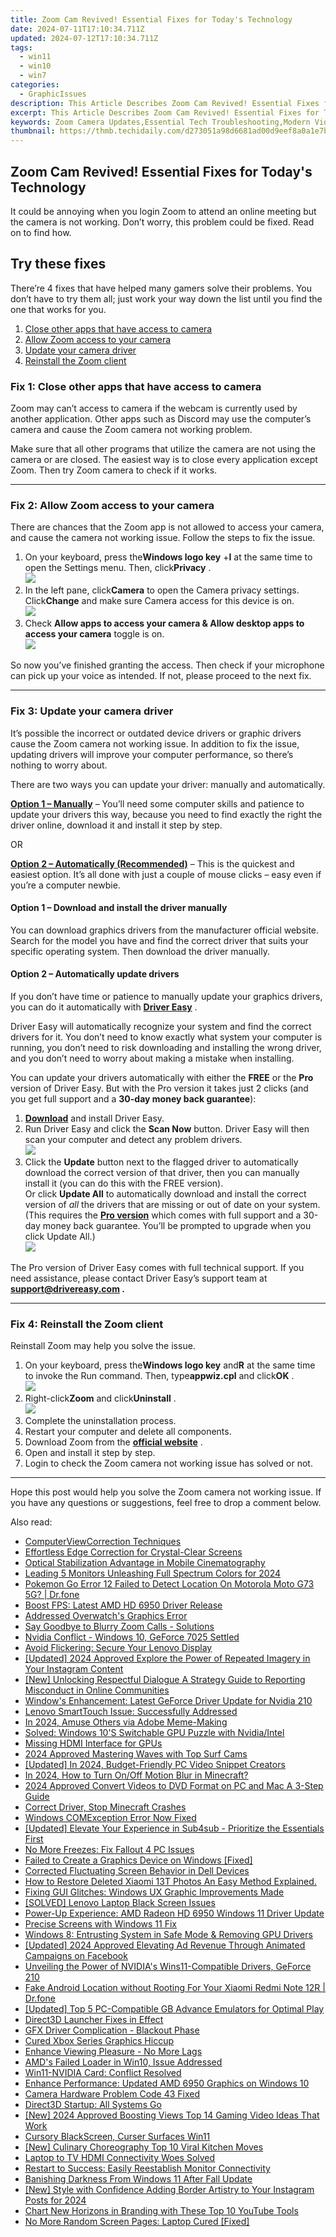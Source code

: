 ```yaml
---
title: Zoom Cam Revived! Essential Fixes for Today's Technology
date: 2024-07-11T17:10:34.711Z
updated: 2024-07-12T17:10:34.711Z
tags:
  - win11
  - win10
  - win7
categories:
  - GraphicIssues
description: This Article Describes Zoom Cam Revived! Essential Fixes for Today's Technology
excerpt: This Article Describes Zoom Cam Revived! Essential Fixes for Today's Technology
keywords: Zoom Camera Updates,Essential Tech Troubleshooting,Modern Videoconferencing Solutions,Overcoming Technical Glitches,Streamlined Video Communication,Optimizing Zoom for Today's Technology,Fixing Common Zoom Issues
thumbnail: https://thmb.techidaily.com/d273051a98d6681ad00d9eef8a0a1e7b14cf2a7e1a69ef55a0c0753824f4548a.jpg
---
```


## Zoom Cam Revived! Essential Fixes for Today's Technology

 It could be annoying when you login Zoom to attend an online meeting but the camera is not working. Don’t worry, this problem could be fixed. Read on to find how.

## Try these fixes

 There’re 4 fixes that have helped many gamers solve their problems. You don’t have to try them all; just work your way down the list until you find the one that works for you.

1. [Close other apps that have access to camera](#f1)
2. [Allow Zoom access to your camera](#f2)
3. [Update your camera driver](#f3)
4. [Reinstall the Zoom client](#f4)

### Fix 1: Close other apps that have access to camera

 Zoom may can’t access to camera if the webcam is currently used by another application. Other apps such as Discord may use the computer’s camera and cause the Zoom camera not working problem.

 Make sure that all other programs that utilize the camera are not using the camera or are closed. The easiest way is to close every application except Zoom. Then try Zoom camera to check if it works.

---

### Fix 2: Allow Zoom access to your camera

 There are chances that the Zoom app is not allowed to access your camera, and cause the camera not working issue. Follow the steps to fix the issue.

1. On your keyboard, press the**Windows logo key** +**I** at the same time to open the Settings menu. Then, click**Privacy** .  
![](https://images.drivereasy.com/wp-content/uploads/2020/10/privacy.jpg)
2. In the left pane, click**Camera** to open the Camera privacy settings. Click**Change** and make sure Camera access for this device is on.  
![](https://images.drivereasy.com/wp-content/uploads/2020/10/2020-10-22_15-58-26.jpg)
3. Check **Allow apps to access your camera & Allow desktop apps to access your camera** toggle is on.  
![](https://images.drivereasy.com/wp-content/uploads/2020/10/2020-10-22_16-45-31.jpg)

 So now you’ve finished granting the access. Then check if your microphone can pick up your voice as intended. If not, please proceed to the next fix.

---

### Fix 3: Update your camera driver

 It’s possible the incorrect or outdated device drivers or graphic drivers cause the Zoom camera not working issue. In addition to fix the issue, updating drivers will improve your computer performance, so there’s nothing to worry about.

 There are two ways you can update your driver: manually and automatically.

**[Option 1 – Manually](#op1)** – You’ll need some computer skills and patience to update your drivers this way, because you need to find exactly the right the driver online, download it and install it step by step.

OR

**[Option 2 – Automatically (Recommended)](#op2)**  – This is the quickest and easiest option. It’s all done with just a couple of mouse clicks – easy even if you’re a computer newbie.

#### **Option 1 –** **Download and install the driver manually**

 You can download graphics drivers from the manufacturer official website. Search for the model you have and find the correct driver that suits your specific operating system. Then download the driver manually.

#### **Option 2 – Automatically update drivers**

 If you don’t have time or patience to manually update your graphics drivers, you can do it automatically with **[Driver Easy](https://tools.techidaily.com/drivereasy/download/)**  .

 Driver Easy will automatically recognize your system and find the correct drivers for it. You don’t need to know exactly what system your computer is running, you don’t need to risk downloading and installing the wrong driver, and you don’t need to worry about making a mistake when installing.

 You can update your drivers automatically with either the **FREE** or the **Pro** version of Driver Easy. But with the Pro version it takes just 2 clicks (and you get full support and a **30-day money back guarantee**):

1. **[Download](https://tools.techidaily.com/drivereasy/download/)**  and install Driver Easy.
2. Run Driver Easy and click the **Scan Now** button. Driver Easy will then scan your computer and detect any problem drivers.  
![](https://images.drivereasy.com/wp-content/uploads/2019/08/NVIDIA-18.jpg)
3. Click the **Update**  button next to the flagged driver to automatically download the correct version of that driver, then you can manually install it (you can do this with the FREE version).  
 Or click **Update All** to automatically download and install the correct version of _all_ the drivers that are missing or out of date on your system. (This requires the **[Pro version](https://tools.techidaily.com/drivereasy/download/)**  which comes with full support and a 30-day money back guarantee. You’ll be prompted to upgrade when you click Update All.)  
![](https://images.drivereasy.com/wp-content/uploads/2019/08/NVIDIA-Geoforce.jpg)

 The Pro version of Driver Easy comes with full technical support. If you need assistance, please contact Driver Easy’s support team at **[support@drivereasy.com](mailto:support@drivereasy.com) .**

---

### Fix 4: Reinstall the Zoom client

Reinstall Zoom may help you solve the issue.

1. On your keyboard, press the**Windows logo key** and**R** at the same time to invoke the Run command. Then, type**appwiz.cpl** and click**OK** .  
![](https://images.drivereasy.com/wp-content/uploads/2019/09/appwiz-cpl.png)
2. Right-click**Zoom** and click**Uninstall** .  
![](https://images.drivereasy.com/wp-content/uploads/2020/09/6-2-1.jpg)
3. Complete the uninstallation process.
4. Restart your computer and delete all components.
5. Download Zoom from the **[official website](https://zoom.us/download)**  .
6. Open and install it step by step.
7. Login to check the Zoom camera not working issue has solved or not.

---

 Hope this post would help you solve the Zoom camera not working issue. If you have any questions or suggestions, feel free to drop a comment below.

<ins class="adsbygoogle"
     style="display:block"
     data-ad-format="autorelaxed"
     data-ad-client="ca-pub-7571918770474297"
     data-ad-slot="1223367746"></ins>



<ins class="adsbygoogle"
     style="display:block"
     data-ad-client="ca-pub-7571918770474297"
     data-ad-slot="8358498916"
     data-ad-format="auto"
     data-full-width-responsive="true"></ins>



<span class="atpl-alsoreadstyle">Also read:</span>
<div><ul>
<li><a href="https://graphic-issues.techidaily.com/computerviewcorrection-techniques/"><u>ComputerViewCorrection Techniques</u></a></li>
<li><a href="https://graphic-issues.techidaily.com/effortless-edge-correction-for-crystal-clear-screens/"><u>Effortless Edge Correction for Crystal-Clear Screens</u></a></li>
<li><a href="https://extra-resources.techidaily.com/optical-stabilization-advantage-in-mobile-cinematography/"><u>Optical Stabilization Advantage in Mobile Cinematography</u></a></li>
<li><a href="https://vp-tips.techidaily.com/leading-5-monitors-unleashing-full-spectrum-colors-for-2024/"><u>Leading 5 Monitors  Unleashing Full Spectrum Colors for 2024</u></a></li>
<li><a href="https://android-pokemon-go.techidaily.com/pokemon-go-error-12-failed-to-detect-location-on-motorola-moto-g73-5g-drfone-by-drfone-virtual-android/"><u>Pokemon Go Error 12 Failed to Detect Location On Motorola Moto G73 5G? | Dr.fone</u></a></li>
<li><a href="https://graphic-issues.techidaily.com/boost-fps-latest-amd-hd-6950-driver-release/"><u>Boost FPS: Latest AMD HD 6950 Driver Release</u></a></li>
<li><a href="https://graphic-issues.techidaily.com/addressed-overwatchs-graphics-error/"><u>Addressed Overwatch's Graphics Error</u></a></li>
<li><a href="https://graphic-issues.techidaily.com/say-goodbye-to-blurry-zoom-calls-solutions/"><u>Say Goodbye to Blurry Zoom Calls - Solutions</u></a></li>
<li><a href="https://graphic-issues.techidaily.com/nvidia-conflict-windows-10-geforce-7025-settled/"><u>Nvidia Conflict - Windows 10, GeForce 7025 Settled</u></a></li>
<li><a href="https://graphic-issues.techidaily.com/avoid-flickering-secure-your-lenovo-display/"><u>Avoid Flickering: Secure Your Lenovo Display</u></a></li>
<li><a href="https://instagram-video-recordings.techidaily.com/updated-2024-approved-explore-the-power-of-repeated-imagery-in-your-instagram-content/"><u>[Updated] 2024 Approved  Explore the Power of Repeated Imagery in Your Instagram Content</u></a></li>
<li><a href="https://discord-videos.techidaily.com/new-unlocking-respectful-dialogue-a-strategy-guide-to-reporting-misconduct-in-online-communities/"><u>[New] Unlocking Respectful Dialogue  A Strategy Guide to Reporting Misconduct in Online Communities</u></a></li>
<li><a href="https://graphic-issues.techidaily.com/windows-enhancement-latest-geforce-driver-update-for-nvidia-210/"><u>Window's Enhancement: Latest GeForce Driver Update for Nvidia 210</u></a></li>
<li><a href="https://graphic-issues.techidaily.com/lenovo-smarttouch-issue-successfully-addressed/"><u>Lenovo SmartTouch Issue: Successfully Addressed</u></a></li>
<li><a href="https://extra-tips.techidaily.com/in-2024-amuse-others-via-adobe-meme-making/"><u>In 2024, Amuse Others via Adobe Meme-Making</u></a></li>
<li><a href="https://graphic-issues.techidaily.com/solved-windows-10s-switchable-gpu-puzzle-with-nvidiaintel/"><u>Solved: Windows 10'S Switchable GPU Puzzle with Nvidia/Intel</u></a></li>
<li><a href="https://graphic-issues.techidaily.com/missing-hdmi-interface-for-gpus/"><u>Missing HDMI Interface for GPUs</u></a></li>
<li><a href="https://extra-guidance.techidaily.com/2024-approved-mastering-waves-with-top-surf-cams/"><u>2024 Approved  Mastering Waves with Top Surf Cams</u></a></li>
<li><a href="https://screen-recording.techidaily.com/updated-in-2024-budget-friendly-pc-video-snippet-creators/"><u>[Updated] In 2024, Budget-Friendly PC Video Snippet Creators</u></a></li>
<li><a href="https://ai-editing-video.techidaily.com/in-2024-how-to-turn-onoff-motion-blur-in-minecraft/"><u>In 2024, How to Turn On/Off Motion Blur in Minecraft?</u></a></li>
<li><a href="https://smart-video-creator.techidaily.com/2024-approved-convert-videos-to-dvd-format-on-pc-and-mac-a-3-step-guide/"><u>2024 Approved Convert Videos to DVD Format on PC and Mac A 3-Step Guide</u></a></li>
<li><a href="https://graphic-issues.techidaily.com/correct-driver-stop-minecraft-crashes/"><u>Correct Driver, Stop Minecraft Crashes</u></a></li>
<li><a href="https://graphic-issues.techidaily.com/windows-comexception-error-now-fixed/"><u>Windows COMException Error Now Fixed</u></a></li>
<li><a href="https://youtube-videos.techidaily.com/updated-elevate-your-experience-in-sub4sub-prioritize-the-essentials-first/"><u>[Updated] Elevate Your Experience in Sub4sub - Prioritize the Essentials First</u></a></li>
<li><a href="https://graphic-issues.techidaily.com/no-more-freezes-fix-fallout-4-pc-issues/"><u>No More Freezes: Fix Fallout 4 PC Issues</u></a></li>
<li><a href="https://graphic-issues.techidaily.com/failed-to-create-a-graphics-device-on-windows-fixed/"><u>Failed to Create a Graphics Device on Windows [Fixed]</u></a></li>
<li><a href="https://graphic-issues.techidaily.com/corrected-fluctuating-screen-behavior-in-dell-devices/"><u>Corrected Fluctuating Screen Behavior in Dell Devices</u></a></li>
<li><a href="https://blog-min.techidaily.com/how-to-restore-deleted-xiaomi-13t-photos-an-easy-method-explained-by-fonelab-android-recover-photos/"><u>How to Restore Deleted Xiaomi 13T Photos  An Easy Method Explained.</u></a></li>
<li><a href="https://graphic-issues.techidaily.com/fixing-gui-glitches-windows-ux-graphic-improvements-made/"><u>Fixing GUI Glitches: Windows UX Graphic Improvements Made</u></a></li>
<li><a href="https://graphic-issues.techidaily.com/solved-lenovo-laptop-black-screen-issues/"><u>[SOLVED] Lenovo Laptop Black Screen Issues</u></a></li>
<li><a href="https://graphic-issues.techidaily.com/power-up-experience-amd-radeon-hd-6950-windows-11-driver-update/"><u>Power-Up Experience: AMD Radeon HD 6950 Windows 11 Driver Update</u></a></li>
<li><a href="https://graphic-issues.techidaily.com/precise-screens-with-windows-11-fix/"><u>Precise Screens with Windows 11 Fix</u></a></li>
<li><a href="https://graphic-issues.techidaily.com/windows-8-entrusting-system-in-safe-mode-and-removing-gpu-drivers/"><u>Windows 8: Entrusting System in Safe Mode & Removing GPU Drivers</u></a></li>
<li><a href="https://facebook-video-recording.techidaily.com/updated-2024-approved-elevating-ad-revenue-through-animated-campaigns-on-facebook/"><u>[Updated] 2024 Approved  Elevating Ad Revenue Through Animated Campaigns on Facebook</u></a></li>
<li><a href="https://graphic-issues.techidaily.com/unveiling-the-power-of-nvidias-wins11-compatible-drivers-geforce-210/"><u>Unveiling the Power of NVIDIA's Wins11-Compatible Drivers, GeForce 210</u></a></li>
<li><a href="https://android-location.techidaily.com/fake-android-location-without-rooting-for-your-xiaomi-redmi-note-12r-drfone-by-drfone-virtual/"><u>Fake Android Location without Rooting For Your Xiaomi Redmi Note 12R | Dr.fone</u></a></li>
<li><a href="https://on-screen-recording.techidaily.com/updated-top-5-pc-compatible-gb-advance-emulators-for-optimal-play/"><u>[Updated] Top 5 PC-Compatible GB Advance Emulators for Optimal Play</u></a></li>
<li><a href="https://graphic-issues.techidaily.com/direct3d-launcher-fixes-in-effect/"><u>Direct3D Launcher Fixes in Effect</u></a></li>
<li><a href="https://graphic-issues.techidaily.com/gfx-driver-complication-blackout-phase/"><u>GFX Driver Complication - Blackout Phase</u></a></li>
<li><a href="https://graphic-issues.techidaily.com/cured-xbox-series-graphics-hiccup/"><u>Cured Xbox Series Graphics Hiccup</u></a></li>
<li><a href="https://graphic-issues.techidaily.com/enhance-viewing-pleasure-no-more-lags/"><u>Enhance Viewing Pleasure - No More Lags</u></a></li>
<li><a href="https://graphic-issues.techidaily.com/amds-failed-loader-in-win10-issue-addressed/"><u>AMD's Failed Loader in Win10, Issue Addressed</u></a></li>
<li><a href="https://graphic-issues.techidaily.com/win11-nvidia-card-conflict-resolved/"><u>Win11-NVIDIA Card: Conflict Resolved</u></a></li>
<li><a href="https://graphic-issues.techidaily.com/enhance-performance-updated-amd-6950-graphics-on-windows-10/"><u>Enhance Performance: Updated AMD 6950 Graphics on Windows 10</u></a></li>
<li><a href="https://graphic-issues.techidaily.com/camera-hardware-problem-code-43-fixed/"><u>Camera Hardware Problem Code 43 Fixed</u></a></li>
<li><a href="https://graphic-issues.techidaily.com/direct3d-startup-all-systems-go/"><u>Direct3D Startup: All Systems Go</u></a></li>
<li><a href="https://facebook-video-footage.techidaily.com/new-2024-approved-boosting-views-top-14-gaming-video-ideas-that-work/"><u>[New] 2024 Approved  Boosting Views  Top 14 Gaming Video Ideas That Work</u></a></li>
<li><a href="https://graphic-issues.techidaily.com/cursory-blackscreen-curser-surfaces-win11/"><u>Cursory BlackScreen, Curser Surfaces Win11</u></a></li>
<li><a href="https://tiktok-video-recordings.techidaily.com/new-culinary-choreography-top-10-viral-kitchen-moves/"><u>[New] Culinary Choreography  Top 10 Viral Kitchen Moves</u></a></li>
<li><a href="https://graphic-issues.techidaily.com/laptop-to-tv-hdmi-connectivity-woes-solved/"><u>Laptop to TV HDMI Connectivity Woes Solved</u></a></li>
<li><a href="https://graphic-issues.techidaily.com/restart-to-success-easily-reestablish-monitor-connectivity/"><u>Restart to Success: Easily Reestablish Monitor Connectivity</u></a></li>
<li><a href="https://graphic-issues.techidaily.com/banishing-darkness-from-windows-11-after-fall-update/"><u>Banishing Darkness From Windows 11 After Fall Update</u></a></li>
<li><a href="https://instagram-clips.techidaily.com/new-style-with-confidence-adding-border-artistry-to-your-instagram-posts-for-2024/"><u>[New] Style with Confidence  Adding Border Artistry to Your Instagram Posts for 2024</u></a></li>
<li><a href="https://youtube-tips.techidaily.com/-new-horizons-in-branding-with-these-top-10-youtube-tools/"><u>Chart New Horizons in Branding with These Top 10 YouTube Tools</u></a></li>
<li><a href="https://graphic-issues.techidaily.com/no-more-random-screen-pages-laptop-cured-fixed/"><u>No More Random Screen Pages: Laptop Cured [Fixed]</u></a></li>
</ul></div>

